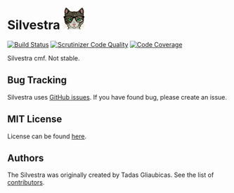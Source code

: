 Silvestra ![Silvestra](https://github.com/Silvestra/logo/blob/master/logo/white_bg_50.png?raw=true)
=========

[![Build Status](https://scrutinizer-ci.com/g/Silvestra/Silvestra/badges/build.png?b=master)](https://scrutinizer-ci.com/g/Silvestra/Silvestra/build-status/master)
[![Scrutinizer Code Quality](https://scrutinizer-ci.com/g/Silvestra/Silvestra/badges/quality-score.png?b=master)](https://scrutinizer-ci.com/g/Silvestra/Silvestra/?branch=master)
[![Code Coverage](https://scrutinizer-ci.com/g/Silvestra/Silvestra/badges/coverage.png?b=master)](https://scrutinizer-ci.com/g/Silvestra/Silvestra/?branch=master)

Silvestra cmf. Not stable.

Bug Tracking
---------

Silvestra uses [GitHub issues](https://github.com/Silvestra/Silvestra/issues). If you have found bug, please create an issue.

MIT License
---------

License can be found [here](https://github.com/Silvestra/Silvestra/blob/master/LICENSE).

Authors
---------

The Silvestra was originally created by Tadas Gliaubicas. See the list of [contributors](https://github.com/Silvestra/Silvestra/contributors).

